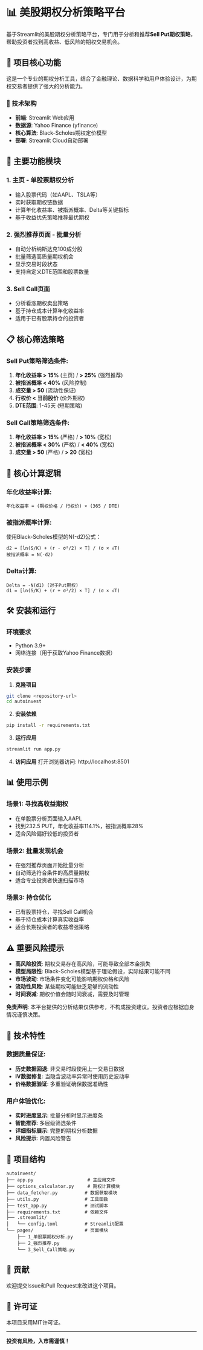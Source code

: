 # 📊 美股期权分析策略平台

基于Streamlit的美股期权分析策略平台，专门用于分析和推荐**Sell Put期权策略**，帮助投资者找到高收益、低风险的期权交易机会。

## 🎯 项目核心功能

这是一个专业的期权分析工具，结合了金融理论、数据科学和用户体验设计，为期权交易者提供了强大的分析能力。

### 🔧 技术架构
- **前端**: Streamlit Web应用
- **数据源**: Yahoo Finance (yfinance)
- **核心算法**: Black-Scholes期权定价模型
- **部署**: Streamlit Cloud自动部署

## 🚀 主要功能模块

### 1. **主页 - 单股票期权分析**
- 输入股票代码（如AAPL、TSLA等）
- 实时获取期权链数据
- 计算年化收益率、被指派概率、Delta等关键指标
- 基于收益优先策略推荐最优期权

### 2. **强烈推荐页面 - 批量分析**
- 自动分析纳斯达克100成分股
- 批量筛选高质量期权机会
- 显示交易时段状态
- 支持自定义DTE范围和股票数量

### 3. **Sell Call页面**
- 分析看涨期权卖出策略
- 基于持仓成本计算年化收益率
- 适用于已有股票持仓的投资者

## 📋 核心筛选策略

### **Sell Put策略筛选条件**:
1. **年化收益率 > 15%** (主页) / **> 25%** (强烈推荐)
2. **被指派概率 < 40%** (风险控制)
3. **成交量 > 50** (流动性保证)
4. **行权价 < 当前股价** (价外期权)
5. **DTE范围**: 1-45天 (短期策略)

### **Sell Call策略筛选条件**:
1. **年化收益率 > 15%** (严格) / **> 10%** (宽松)
2. **被指派概率 < 30%** (严格) / **< 40%** (宽松)
3. **成交量 > 50** (严格) / **> 20** (宽松)

## 🧮 核心计算逻辑

### **年化收益率计算**:
```
年化收益率 = (期权价格 / 行权价) × (365 / DTE)
```

### **被指派概率计算**:
使用Black-Scholes模型的N(-d2)公式：
```
d2 = [ln(S/K) + (r - σ²/2) × T] / (σ × √T)
被指派概率 = N(-d2)
```

### **Delta计算**:
```
Delta = -N(d1) (对于Put期权)
d1 = [ln(S/K) + (r + σ²/2) × T] / (σ × √T)
```

## 🛠️ 安装和运行

### 环境要求
- Python 3.9+
- 网络连接（用于获取Yahoo Finance数据）

### 安装步骤

1. **克隆项目**
```bash
git clone <repository-url>
cd autoinvest
```

2. **安装依赖**
```bash
pip install -r requirements.txt
```

3. **运行应用**
```bash
streamlit run app.py
```

4. **访问应用**
打开浏览器访问: http://localhost:8501

## 📊 使用示例

### **场景1: 寻找高收益期权**
- 在单股票分析页面输入AAPL
- 找到232.5 PUT，年化收益率114.1%，被指派概率28%
- 适合风险偏好较低的投资者

### **场景2: 批量发现机会**
- 在强烈推荐页面开始批量分析
- 自动筛选符合条件的高质量期权
- 适合专业投资者快速扫描市场

### **场景3: 持仓优化**
- 已有股票持仓，寻找Sell Call机会
- 基于持仓成本计算真实收益率
- 适合长期投资者的收益增强策略

## ⚠️ 重要风险提示

- **高风险投资**: 期权交易存在高风险，可能导致全部本金损失
- **模型局限性**: Black-Scholes模型基于理论假设，实际结果可能不同
- **市场波动**: 市场条件变化可能影响期权价格和风险
- **流动性风险**: 某些期权可能缺乏足够的流动性
- **时间衰减**: 期权价值会随时间衰减，需要及时管理

**免责声明**: 本平台提供的分析结果仅供参考，不构成投资建议。投资者应根据自身情况谨慎决策。

## 🔧 技术特性

### **数据质量保证**:
- **历史数据回退**: 非交易时段使用上一交易日数据
- **IV数据修复**: 当隐含波动率异常时使用历史波动率
- **价格数据验证**: 多重验证确保数据准确性

### **用户体验优化**:
- **实时进度显示**: 批量分析时显示进度条
- **智能推荐**: 多层级筛选条件
- **详细指标展示**: 完整的期权分析数据
- **风险提示**: 内置风险警告

## 📁 项目结构

```
autoinvest/
├── app.py                    # 主应用文件
├── options_calculator.py     # 期权计算模块
├── data_fetcher.py          # 数据获取模块
├── utils.py                 # 工具函数
├── test_app.py              # 测试脚本
├── requirements.txt         # 依赖文件
├── .streamlit/
│   └── config.toml          # Streamlit配置
└── pages/                   # 页面模块
    ├── 1_单股票期权分析.py
    ├── 2_强烈推荐.py
    └── 3_Sell_Call策略.py
```

## 🤝 贡献

欢迎提交Issue和Pull Request来改进这个项目。

## 📄 许可证

本项目采用MIT许可证。

---

**投资有风险，入市需谨慎！**